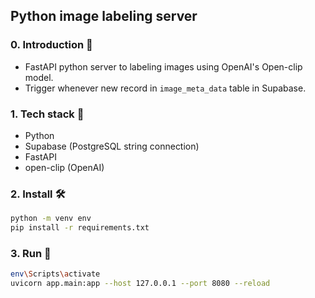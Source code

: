 ## Python image labeling server

### 0. Introduction 📜
- FastAPI python server to labeling images using OpenAI's Open-clip model.
- Trigger whenever new record in ```image_meta_data``` table in Supabase.

### 1. Tech stack 🚀
- Python
- Supabase (PostgreSQL string connection)
- FastAPI
- open-clip (OpenAI)

### 2. Install 🛠️
```bash
python -m venv env
pip install -r requirements.txt
```

### 3. Run 🚀
```bash
env\Scripts\activate
uvicorn app.main:app --host 127.0.0.1 --port 8080 --reload
```
